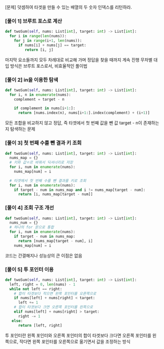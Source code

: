 [문제] 덧셈하여 타겟을 만들 수 있는 배열의 두 숫자 인덱스를 리턴하라.

### [풀이 1] 브루트 포스로 계산
```python
def twoSum(self, nums: List[int], target: int) -> List[int]:
  for i in range(len(nums)):
    for j in range(i+1, len(nums)):
      if nums[i] + nums[j] == target:
         return [i, j]
```
마지막 요소들까지 모두 차례대로 비교해 가며 정답을 찾을 때까지 계속 진행
무차별 대입 방식은 브루트 포스로서, 비효율적인 풀이법

### [풀이 2] in을 이용한 탐색
```python
def twoSum(self, nums: List[int], target: int) -> List[int]:
  for i, n in enumerate(nums):
    complement = target - n
    
    if complement in nums[i+1:]:
      return [nums.index(n), nums[i+1:].index(complement) + (i+1)]
```
모든 조합을 비교하지 않고 정답, 즉 타겟에서 첫 번째 값을 뺀 값 target - n이 존재하는지 탐색하는 문제

### [풀이 3] 첫 번째 수를 뺀 결과 키 조회
```python
def twoSum(self, nums: List[int], target: int) -> List[int]:
  nums_map = {}
  # 키와 값ㅇ르 바꿔서 딕셔너리로 저장
  for i, num in enumerate(nums):
    nums_map[num] = i
  
  # 타겟에서 첫 번째 수를 뺀 결과를 키로 조회
  for i, num in enumerate(nums):
    if target - num in nums_map and i != nums_map[target - num]:
      return [i, nums_map[target - num]]
```

### [풀이 4] 조회 구조 개선
```python
def twoSum(self, nums: List[int], target: int) -> List[int]:
  nums_num = {}
  # 하나의 for 문으로 통합
  for i, num in enumerate(nums):
    if target - num in nums_map:
      return [nums_map[target - num], i]
    nums_map[num] = i
```
코드는 간결해지나 성능상의 큰 이점은 없음

### [풀이 5] 투 포인터 이용
```python
def twoSum(self, nums: List[int], target: int) -> List[int]:
  left, right = 0, len(nums) - 1
  while not left == right:
    # 합이 타겟보다 작으면 왼쪽 포인터를 오른쪽으로
    if nums[left] + nums[right] < target:
      left += 1
    # 합이 타겟보다 크면 오른쪽 포인터를 왼쪽으로
    elif nums[left] + nums[right] > target:
      right -= 1
   else:
      return [left, right]
```
투 포인터란 왼쪽 포인터와 오른쪽 포인터의 합이 타겟보다 크다면 오른쪽 포인터를 왼쪽으로, 작다면 왼쪽 포인터를 오른쪽으로 옮기면서 값을 조정하는 방식
